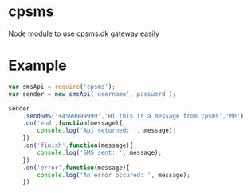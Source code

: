 cpsms
=====

Node module to use cpsms.dk gateway easily



Example
=====
```js
var smsApi = require('cpsms');
var sender = new smsApi('username','password');

sender
    .sendSMS('+4599999999','Hi this is a message from cpsms','Me')
    .on('end',function(message){
        console.log('Api returned: ', message);
    })
    .on('finish',function(message){
        console.log('SMS sent: ', message);
    })
    .on('error',function(message){
        console.log('An error occured: ', message);
    })

```
